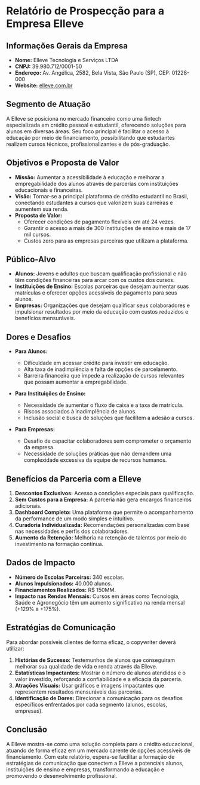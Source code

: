 # Relatório de Prospecção para a Empresa Elleve

## **Informações Gerais da Empresa**
- **Nome:** Elleve Tecnologia e Serviços LTDA
- **CNPJ:** 39.980.712/0001-50
- **Endereço:** Av. Angélica, 2582, Bela Vista, São Paulo (SP), CEP: 01228-000
- **Website:** [elleve.com.br](https://elleve.com.br)

## **Segmento de Atuação**
A Elleve se posiciona no mercado financeiro como uma fintech especializada em crédito pessoal e estudantil, oferecendo soluções para alunos em diversas áreas. Seu foco principal é facilitar o acesso à educação por meio de financiamento, possibilitando que estudantes realizem cursos técnicos, profissionalizantes e de pós-graduação.

## **Objetivos e Proposta de Valor**
- **Missão:** Aumentar a acessibilidade à educação e melhorar a empregabilidade dos alunos através de parcerias com instituições educacionais e financeiras.
- **Visão:** Tornar-se a principal plataforma de crédito estudantil no Brasil, conectando estudantes a cursos que valorizem suas carreiras e aumentem sua renda.
- **Proposta de Valor:**
  - Oferecer condições de pagamento flexíveis em até 24 vezes.
  - Garantir o acesso a mais de 300 instituições de ensino e mais de 17 mil cursos.
  - Custos zero para as empresas parceiras que utilizam a plataforma.

## **Público-Alvo**
- **Alunos:** Jovens e adultos que buscam qualificação profissional e não têm condições financeiras para arcar com os custos dos cursos.
- **Instituições de Ensino:** Escolas parceiras que desejam aumentar suas matrículas e oferecer opções acessíveis de pagamento para seus alunos.
- **Empresas:** Organizações que desejam qualificar seus colaboradores e impulsionar resultados por meio da educação com custos reduzidos e benefícios mensuráveis.

## **Dores e Desafios**
- **Para Alunos:**
  - Dificuldade em acessar crédito para investir em educação.
  - Alta taxa de inadimplência e falta de opções de parcelamento.
  - Barreira financeira que impede a realização de cursos relevantes que possam aumentar a empregabilidade.

- **Para Instituições de Ensino:**
  - Necessidade de aumentar o fluxo de caixa e a taxa de matrícula.
  - Riscos associados à inadimplência de alunos.
  - Inclusão social e busca de soluções que facilitem a adesão a cursos.

- **Para Empresas:**
  - Desafio de capacitar colaboradores sem comprometer o orçamento da empresa.
  - Necessidade de soluções práticas que não demandem uma complexidade excessiva da equipe de recursos humanos.

## **Benefícios da Parceria com a Elleve**
1. **Descontos Exclusivos:** Acesso a condições especiais para qualificação.
2. **Sem Custos para a Empresa:** A parceria não gera encargos financeiros adicionais.
3. **Dashboard Completo:** Uma plataforma que permite o acompanhamento da performance de um modo simples e intuitivo.
4. **Curadoria Individualizada:** Recomendações personalizadas com base nas necessidades e perfis dos colaboradores.
5. **Aumento da Retenção:** Melhoria na retenção de talentos por meio do investimento na formação contínua.

## **Dados de Impacto**
- **Número de Escolas Parceiras:** 340 escolas.
- **Alunos Impulsionados:** 40.000 alunos.
- **Financiamentos Realizados:** R$ 150MM.
- **Impacto nas Rendas Mensais:** Cursos em áreas como Tecnologia, Saúde e Agronegócio têm um aumento significativo na renda mensal (+129% a +175%).

## **Estratégias de Comunicação**
Para abordar possíveis clientes de forma eficaz, o copywriter deverá utilizar:
1. **Histórias de Sucesso:** Testemunhos de alunos que conseguiram melhorar sua qualidade de vida e renda através da Elleve.
2. **Estatísticas Impactantes:** Mostrar o número de alunos atendidos e o valor investido, reforçando a confiabilidade e a eficácia da parceria.
3. **Atrações Visuais:** Usar gráficos e imagens impactantes que representem resultados mensuráveis das parcerias.
4. **Identificação de Dores:** Direcionar a comunicação para os desafios específicos enfrentados por cada segmento (alunos, escolas, empresas).

## **Conclusão**
A Elleve mostra-se como uma solução completa para o crédito educacional, atuando de forma eficaz em um mercado carente de opções acessíveis de financiamento. Com este relatório, espera-se facilitar a formação de estratégias de comunicação que conectem a Elleve a potenciais alunos, instituições de ensino e empresas, transformando a educação e promovendo o desenvolvimento profissional.